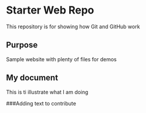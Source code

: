 # Starter Web Repo

This repository is for showing how Git and GitHub work

## Purpose

Sample website with plenty of files for demos

## My document
This is ti illustrate what I am doing

###Adding text to contribute

